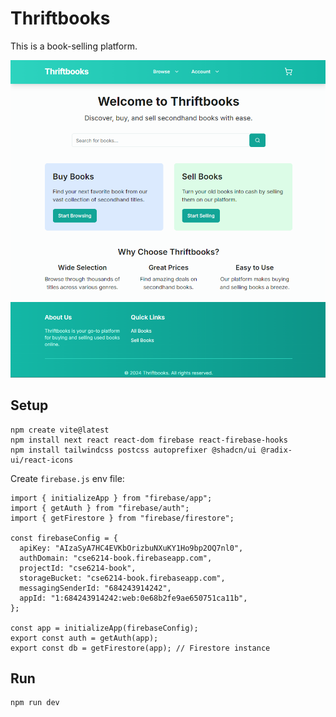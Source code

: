# Thriftbooks

This is a book-selling platform.

![](/app/assets/readme.png)

## Setup

```
npm create vite@latest
npm install next react react-dom firebase react-firebase-hooks
npm install tailwindcss postcss autoprefixer @shadcn/ui @radix-ui/react-icons
```

Create `firebase.js` env file:

```
import { initializeApp } from "firebase/app";
import { getAuth } from "firebase/auth";
import { getFirestore } from "firebase/firestore";

const firebaseConfig = {
  apiKey: "AIzaSyA7HC4EVKbOrizbuNXuKY1Ho9bp2OQ7nl0",
  authDomain: "cse6214-book.firebaseapp.com",
  projectId: "cse6214-book",
  storageBucket: "cse6214-book.firebaseapp.com",
  messagingSenderId: "684243914242",
  appId: "1:684243914242:web:0e68b2fe9ae650751ca11b",
};

const app = initializeApp(firebaseConfig);
export const auth = getAuth(app);
export const db = getFirestore(app); // Firestore instance
```

## Run

```
npm run dev
```
